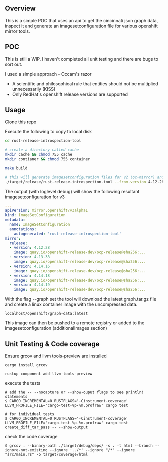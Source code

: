 ## Overview

This is a simple POC that uses an api to get the cincinnati json graph data, inspect it and generate an imagesetconfiguration file for various openshift mirror tools. 

## POC 

This is still a WIP. I haven't completed all unit testing and there are bugs to sort out.



I used a simple approach - Occam's razor

- A scientific and philosophical rule that entities should not be multiplied unnecessarily (KISS)
- Only RedHat's openshift release versions are supported

## Usage

Clone this repo

Execute the following to copy to local disk 

```bash
cd rust-release-introspection-tool

# create a directory called cache
mkdir cache && chmod 755 cache
mkdir contianer && chmod 755 container

make build 

# this will generate imagesetconfiguration files for v2 (oc-mirror) and v3 (rust-image-mirror) tools
./target/release/rust-release-introspection-tool --from-version 4.12.28 --to-version 4.14.16 --channel eus-4.14 --arch amd64 --loglevel debug --graph

```
The output (with loglevel debug) will show the following resultant imagesetconfiguration for v3 

```yaml
---
apiVersion: mirror.openshift/v3alpha1
kind: ImageSetConfiguration
metadata:
  name: ImageSetConfiguration
  annotations: 
    autogenerated: 'rust-release-introspection-tool'
mirror:
  release:
  - version: 4.12.28
    image: quay.io/openshift-release-dev/ocp-release@sha256:...
  - version: 4.13.38
    image: quay.io/openshift-release-dev/ocp-release@sha256:...
  - version: 4.14.16
    image: quay.io/openshift-release-dev/ocp-release@sha256:...
  - version: 4.14.18
    image: quay.io/openshift-release-dev/ocp-release@sha256:...
  - version: 4.14.19
    image: quay.io/openshift-release-dev/ocp-release@sha256:...

```

With the flag --graph set the tool will download the latest graph.tar.gz file and create a linux container image with the uncompressed data.

```
localhost/openshift/graph-data:latest
```

This image can then be pushed to a remote registry or added to the imagesetconfiguration (additionalImages section)


## Unit Testing & Code coverage

Ensure grcov and  llvm tools-preview are installed

```
cargo install grcov 

rustup component add llvm-tools-preview

```

execute the tests

```
# add the -- --nocapture or --show-ouput flags to see println! statements
$ CARGO_INCREMENTAL=0 RUSTFLAGS='-Cinstrument-coverage' LLVM_PROFILE_FILE='cargo-test-%p-%m.profraw' cargo test

# for individual tests
$ CARGO_INCREMENTAL=0 RUSTFLAGS='-Cinstrument-coverage' LLVM_PROFILE_FILE='cargo-test-%p-%m.profraw' cargo test create_diff_tar_pass -- --show-output
```

check the code coverage

```
$ grcov . --binary-path ./target/debug/deps/ -s . -t html --branch --ignore-not-existing --ignore '../*' --ignore "/*" --ignore "src/main.rs" -o target/coverage/html

```
